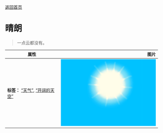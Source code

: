 [返回首页](index.md)  
# 晴朗  
> 一点云都没有。  
  
  属性  |   图片   
 ----  |  ----:   
 **标签：**	[“天气”](tag_Weather.md), [“开阔的天空”](tag_OpenSky.md)  |  ![](Sprite/WeatherClear_0.png)   
  
